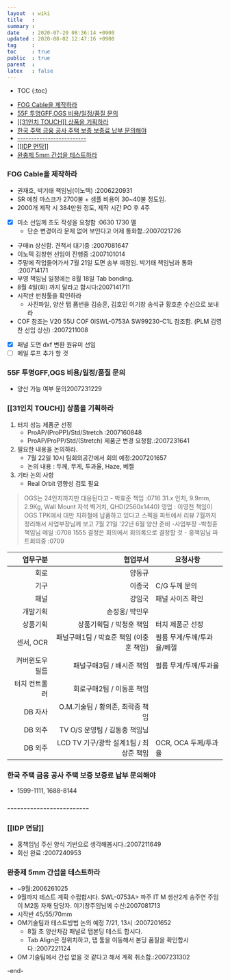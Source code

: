 ```yaml
---
layout  : wiki
title   : 
summary : 
date    : 2020-07-20 08:36:14 +0900
updated : 2020-08-02 12:47:16 +0900
tag     : 
toc     : true
public  : true
parent  : 
latex   : false
---
```


* TOC
{:toc}

<!-- vim-markdown-toc GFM -->

* [FOG Cable을 제작하라](#fog-cable을-제작하라)
* [55F 투명GFF,OGS 비용/일정/품질 문의](#55f-투명gffogs-비용일정품질-문의)
* [[[31인치 TOUCH]] 상품을 기획하라](#31인치-touch-상품을-기획하라)
* [한국 주택 금융 공사 주택 보증 보증료 납부 문의해야](#한국-주택-금융-공사-주택-보증-보증료-납부-문의해야)
* [-------------------------](#-------------------------)
* [[[IDP 면담]]](#idp-면담)
* [완충제 5mm 간섭을 테스트하라](#완충제-5mm-간섭을-테스트하라)

<!-- vim-markdown-toc -->

### FOG Cable을 제작하라
* 권재호, 박기태 책임님(이노텍) :2006220931
* SR 에칭 마스크가 2700불 + 샘플 비용이 30~40불 정도임.
* 2000개 제작 시 384만원 정도, 제작 시간 PO 후 4주
* [X] 미소 선임께 초도 작성을 요청함  :0630 1730 멜
	- 단순 변경이라 문제 없어 보인다고 어제 통화함.:2007021726
* 구매in 상신함. 견적서 대기중 :2007081647
* 이노텍 김창현 선임이 진행중 :2007101014
* 주말에 작업들어가서 7월 21일 도면 송부 예정임.  박기태 책임님과 통화 :200714171
* 부영 책임님 일정에는 8월 18일 Tab bonding.
* 8월 4일(화) 까지 달라고 합시다:2007141711
* 시작반 펀칭툴을 확인하라
    - 사진파일, 양산 탭 품번을 김승훈, 김호민 이기창 송석규 황호춘 수신으로 보내라
* COF 참조는 V20 55U COF 0ISWL-0753A SW99230-C1L 참조함. (PLM 김영찬 선임 상신) :2007211008
* [X] 패널 도면 dxf 변환 원유미 선임
* [ ] 메일 루프 추가 할 것

### 55F 투명GFF,OGS 비용/일정/품질 문의
* 양산 가능 여부 문의2007231229

### [[31인치 TOUCH]] 상품을 기획하라
1. 터치 성능  제품군 선정
	- ProAP/(ProPP)/Std/Stretch :2007160848
	- ProAP/ProPP/Std/(Stretch) 제품군 변경 요청함.:2007231641
2. 필요한 내용을 논의하라.
	* 7월 22일 10시 팀회의공간에서 회의 예정:2007201657
	* 논의 내용 : 두께, 무게, 투과율, Haze, 베젤
3. 기타 논의 사항
	* Real Orbit 영향성 검토 필요
> OGS는 24인치까지만 대응된다고 - 박효준 책임 :0716
> 31.x 인치, 9.9mm, 2.9Kg, Wall Mount 자석 벽거치, QHD(2560x1440)
> 영업 : 이영천 책임이 OGS TPK에서 대만 지하철에 납품하고 있다고
> 스펙을 파트에서 리뷰
> 7월까지 정리해서 사업부장님께 보고  7월 21일
> '22년 6월 양산 준비 -사업부장 -박청훈 책임님 메일 :0708 1555
> 결정은 회의에서 회의록으로 결정할 것 - 홍책임님 파트회의중 :0709

| 업무구분       | 협업부서                                  | 요청사항                    |
| -----------:   | ----------------------------------------: | --------------------------  |
| 회로           | 양동규                                    |                             |
| 기구           | 이종국                                    | C/G 두께 문의               |
| 패널           | 강임국                                    | 패널 사이즈 확인            |
| 개발기획       | 손정웅/ 박민우                            |                             |
| 상품기획       | 상품기획팀 / 박청훈 책임                  | 터치 제품군 선정            |
| 센서, OCR      | 패널구매1팀 / 박효준 책임 (이충훈 책임)   | 필름 무게/두께/투과율/베젤  |
| 커버윈도우필름 | 패널구매3팀 / 배시준 책임                 | 필름 무게/두께/투과율       |
| 터치 컨트롤러  | 회로구매2팀 / 이동훈 책임                 |                             |
| DB 자사        | O.M.기술팀 / 황의존, 최락중 책임          |                             |
| DB 외주        | TV O/S 운영팀 / 김동중 책임님             |                             |
| DB 외주        | LCD TV 기구/광학 설계1팀 / 최상준 책임    | OCR, OCA 두께/투과율        |

### 한국 주택 금융 공사 주택 보증 보증료 납부 문의해야
* 1599-1111, 1688-8144
  
### -------------------------
 
### [[IDP 면담]] ###
* 홍책임님 주신 양식 기반으로 생각해봅시다.:2007211649
* 회신 완료  :2007240953

### 완충제 5mm 간섭을 테스트하라 
* ~9월:2006261025
* 9월까지 테스트 계획 수립합시다.
SWL-0753A> 파주 IT M 생산2계 송주연 주임이 M2동 자재 담당자. 이기창주임님께 수신:2007081713
* 시작반 45/55/70mm
* OM기술팀과 테스트방법 논의 예정 7/21, 13시  :2007201652
	- 8월 초 양산차감 패널로 탭본딩 테스트 합시다.
	- Tab Align은 정위치하고, 탭 툴을 이동해서 본딩 품질을 확인합시다.:2007221124
* OM 기술팀에서 간섭 없을 것 같다고 해서 계획 취소함.:2007231302


-end-
